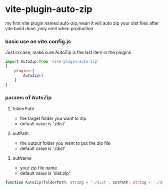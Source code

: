 # vite-plugin-auto-zip

my first vite plugin named auto-zip,mean it will auto zip your dist files after vite build done ,only emit when
production

### basic use on vite.config.js

Just in case, make sure AutoZip is the last item in the plugins
```javascript
import AutoZip from 'vite-plugin-auto-zip'
{
    plugins:[
        AutoZip()
    ]
}
```

### params of AutoZip

1. folderPath
    + the target folder you want to zip
    + default value is './dist'

2. outPath
    + the output folder you want to put the zip file
    + default value is './dist'
3. outName
    + your zip file name
    + default value is 'dist.zip'

```typescript
function AutoZip(folderPath: string = './dist', outPath: string = './dist', outName: string = 'dist.zip')
```
